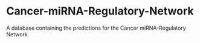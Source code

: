 Cancer-miRNA-Regulatory-Network
===============================

A database containing the predictions for the Cancer miRNA-Regulatory Network.